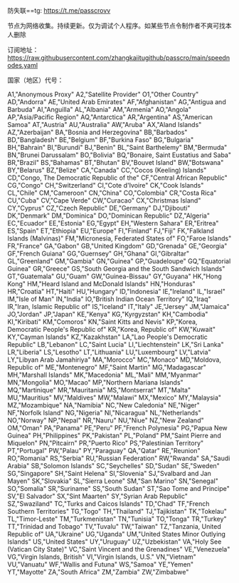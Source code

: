 
防失联==tg: https://t.me/passcrovv

节点为网络收集。持续更新。仅为调试个人程序。如某些节点令制作者不爽可找本人删除


订阅地址：https://raw.githubusercontent.com/zhangkaiitugithub/passcro/main/speednodes.yaml


国家（地区）代号：


A1,<span>"Anonymous Proxy"</span>
A2,<span>"Satellite Provider"</span>
O1,<span>"Other Country"</span>
AD,<span>"Andorra"</span>
AE,<span>"United Arab Emirates"</span>
AF,<span>"Afghanistan"</span>
AG,<span>"Antigua and Barbuda"</span>
AI,<span>"Anguilla"</span>
AL,<span>"Albania"</span>
AM,<span>"Armenia"</span>
AO,<span>"Angola"</span>
AP,<span>"Asia/Pacific Region"</span>
AQ,<span>"Antarctica"</span>
AR,<span>"Argentina"</span>
AS,<span>"American Samoa"</span>
AT,<span>"Austria"</span>
AU,<span>"Australia"</span>
AW,<span>"Aruba"</span>
AX,<span>"Aland Islands"</span>
AZ,<span>"Azerbaijan"</span>
BA,<span>"Bosnia and Herzegovina"</span>
BB,<span>"Barbados"</span>
BD,<span>"Bangladesh"</span>
BE,<span>"Belgium"</span>
BF,<span>"Burkina Faso"</span>
BG,<span>"Bulgaria"</span>
BH,<span>"Bahrain"</span>
BI,<span>"Burundi"</span>
BJ,<span>"Benin"</span>
BL,<span>"Saint Barthelemy"</span>
BM,<span>"Bermuda"</span>
BN,<span>"Brunei Darussalam"</span>
BO,<span>"Bolivia"</span>
BQ,<span>"Bonaire, Saint Eustatius and Saba"</span>
BR,<span>"Brazil"</span>
BS,<span>"Bahamas"</span>
BT,<span>"Bhutan"</span>
BV,<span>"Bouvet Island"</span>
BW,<span>"Botswana"</span>
BY,<span>"Belarus"</span>
BZ,<span>"Belize"</span>
CA,<span>"Canada"</span>
CC,<span>"Cocos (Keeling) Islands"</span>
CD,<span>"Congo, The Democratic Republic of the"</span>
CF,<span>"Central African Republic"</span>
CG,<span>"Congo"</span>
CH,<span>"Switzerland"</span>
CI,<span>"Cote d'Ivoire"</span>
CK,<span>"Cook Islands"</span>
CL,<span>"Chile"</span>
CM,<span>"Cameroon"</span>
CN,<span>"China"</span>
CO,<span>"Colombia"</span>
CR,<span>"Costa Rica"</span>
CU,<span>"Cuba"</span>
CV,<span>"Cape Verde"</span>
CW,<span>"Curacao"</span>
CX,<span>"Christmas Island"</span>
CY,<span>"Cyprus"</span>
CZ,<span>"Czech Republic"</span>
DE,<span>"Germany"</span>
DJ,<span>"Djibouti"</span>
DK,<span>"Denmark"</span>
DM,<span>"Dominica"</span>
DO,<span>"Dominican Republic"</span>
DZ,<span>"Algeria"</span>
EC,<span>"Ecuador"</span>
EE,<span>"Estonia"</span>
EG,<span>"Egypt"</span>
EH,<span>"Western Sahara"</span>
ER,<span>"Eritrea"</span>
ES,<span>"Spain"</span>
ET,<span>"Ethiopia"</span>
EU,<span>"Europe"</span>
FI,<span>"Finland"</span>
FJ,<span>"Fiji"</span>
FK,<span>"Falkland Islands (Malvinas)"</span>
FM,<span>"Micronesia, Federated States of"</span>
FO,<span>"Faroe Islands"</span>
FR,<span>"France"</span>
GA,<span>"Gabon"</span>
GB,<span>"United Kingdom"</span>
GD,<span>"Grenada"</span>
GE,<span>"Georgia"</span>
GF,<span>"French Guiana"</span>
GG,<span>"Guernsey"</span>
GH,<span>"Ghana"</span>
GI,<span>"Gibraltar"</span>
GL,<span>"Greenland"</span>
GM,<span>"Gambia"</span>
GN,<span>"Guinea"</span>
GP,<span>"Guadeloupe"</span>
GQ,<span>"Equatorial Guinea"</span>
GR,<span>"Greece"</span>
GS,<span>"South Georgia and the South Sandwich Islands"</span>
GT,<span>"Guatemala"</span>
GU,<span>"Guam"</span>
GW,<span>"Guinea-Bissau"</span>
GY,<span>"Guyana"</span>
HK,<span>"Hong Kong"</span>
HM,<span>"Heard Island and McDonald Islands"</span>
HN,<span>"Honduras"</span>
HR,<span>"Croatia"</span>
HT,<span>"Haiti"</span>
HU,<span>"Hungary"</span>
ID,<span>"Indonesia"</span>
IE,<span>"Ireland"</span>
IL,<span>"Israel"</span>
IM,<span>"Isle of Man"</span>
IN,<span>"India"</span>
IO,<span>"British Indian Ocean Territory"</span>
IQ,<span>"Iraq"</span>
IR,<span>"Iran, Islamic Republic of"</span>
IS,<span>"Iceland"</span>
IT,<span>"Italy"</span>
JE,<span>"Jersey"</span>
JM,<span>"Jamaica"</span>
JO,<span>"Jordan"</span>
JP,<span>"Japan"</span>
KE,<span>"Kenya"</span>
KG,<span>"Kyrgyzstan"</span>
KH,<span>"Cambodia"</span>
KI,<span>"Kiribati"</span>
KM,<span>"Comoros"</span>
KN,<span>"Saint Kitts and Nevis"</span>
KP,<span>"Korea, Democratic People's Republic of"</span>
KR,<span>"Korea, Republic of"</span>
KW,<span>"Kuwait"</span>
KY,<span>"Cayman Islands"</span>
KZ,<span>"Kazakhstan"</span>
LA,<span>"Lao People's Democratic Republic"</span>
LB,<span>"Lebanon"</span>
LC,<span>"Saint Lucia"</span>
LI,<span>"Liechtenstein"</span>
LK,<span>"Sri Lanka"</span>
LR,<span>"Liberia"</span>
LS,<span>"Lesotho"</span>
LT,<span>"Lithuania"</span>
LU,<span>"Luxembourg"</span>
LV,<span>"Latvia"</span>
LY,<span>"Libyan Arab Jamahiriya"</span>
MA,<span>"Morocco"</span>
MC,<span>"Monaco"</span>
MD,<span>"Moldova, Republic of"</span>
ME,<span>"Montenegro"</span>
MF,<span>"Saint Martin"</span>
MG,<span>"Madagascar"</span>
MH,<span>"Marshall Islands"</span>
MK,<span>"Macedonia"</span>
ML,<span>"Mali"</span>
MM,<span>"Myanmar"</span>
MN,<span>"Mongolia"</span>
MO,<span>"Macao"</span>
MP,<span>"Northern Mariana Islands"</span>
MQ,<span>"Martinique"</span>
MR,<span>"Mauritania"</span>
MS,<span>"Montserrat"</span>
MT,<span>"Malta"</span>
MU,<span>"Mauritius"</span>
MV,<span>"Maldives"</span>
MW,<span>"Malawi"</span>
MX,<span>"Mexico"</span>
MY,<span>"Malaysia"</span>
MZ,<span>"Mozambique"</span>
NA,<span>"Namibia"</span>
NC,<span>"New Caledonia"</span>
NE,<span>"Niger"</span>
NF,<span>"Norfolk Island"</span>
NG,<span>"Nigeria"</span>
NI,<span>"Nicaragua"</span>
NL,<span>"Netherlands"</span>
NO,<span>"Norway"</span>
NP,<span>"Nepal"</span>
NR,<span>"Nauru"</span>
NU,<span>"Niue"</span>
NZ,<span>"New Zealand"</span>
OM,<span>"Oman"</span>
PA,<span>"Panama"</span>
PE,<span>"Peru"</span>
PF,<span>"French Polynesia"</span>
PG,<span>"Papua New Guinea"</span>
PH,<span>"Philippines"</span>
PK,<span>"Pakistan"</span>
PL,<span>"Poland"</span>
PM,<span>"Saint Pierre and Miquelon"</span>
PN,<span>"Pitcairn"</span>
PR,<span>"Puerto Rico"</span>
PS,<span>"Palestinian Territory"</span>
PT,<span>"Portugal"</span>
PW,<span>"Palau"</span>
PY,<span>"Paraguay"</span>
QA,<span>"Qatar"</span>
RE,<span>"Reunion"</span>
RO,<span>"Romania"</span>
RS,<span>"Serbia"</span>
RU,<span>"Russian Federation"</span>
RW,<span>"Rwanda"</span>
SA,<span>"Saudi Arabia"</span>
SB,<span>"Solomon Islands"</span>
SC,<span>"Seychelles"</span>
SD,<span>"Sudan"</span>
SE,<span>"Sweden"</span>
SG,<span>"Singapore"</span>
SH,<span>"Saint Helena"</span>
SI,<span>"Slovenia"</span>
SJ,<span>"Svalbard and Jan Mayen"</span>
SK,<span>"Slovakia"</span>
SL,<span>"Sierra Leone"</span>
SM,<span>"San Marino"</span>
SN,<span>"Senegal"</span>
SO,<span>"Somalia"</span>
SR,<span>"Suriname"</span>
SS,<span>"South Sudan"</span>
ST,<span>"Sao Tome and Principe"</span>
SV,<span>"El Salvador"</span>
SX,<span>"Sint Maarten"</span>
SY,<span>"Syrian Arab Republic"</span>
SZ,<span>"Swaziland"</span>
TC,<span>"Turks and Caicos Islands"</span>
TD,<span>"Chad"</span>
TF,<span>"French Southern Territories"</span>
TG,<span>"Togo"</span>
TH,<span>"Thailand"</span>
TJ,<span>"Tajikistan"</span>
TK,<span>"Tokelau"</span>
TL,<span>"Timor-Leste"</span>
TM,<span>"Turkmenistan"</span>
TN,<span>"Tunisia"</span>
TO,<span>"Tonga"</span>
TR,<span>"Turkey"</span>
TT,<span>"Trinidad and Tobago"</span>
TV,<span>"Tuvalu"</span>
TW,<span>"Taiwan"</span>
TZ,<span>"Tanzania, United Republic of"</span>
UA,<span>"Ukraine"</span>
UG,<span>"Uganda"</span>
UM,<span>"United States Minor Outlying Islands"</span>
US,<span>"United States"</span>
UY,<span>"Uruguay"</span>
UZ,<span>"Uzbekistan"</span>
VA,<span>"Holy See (Vatican City State)"</span>
VC,<span>"Saint Vincent and the Grenadines"</span>
VE,<span>"Venezuela"</span>
VG,<span>"Virgin Islands, British"</span>
VI,<span>"Virgin Islands, U.S."</span>
VN,<span>"Vietnam"</span>
VU,<span>"Vanuatu"</span>
WF,<span>"Wallis and Futuna"</span>
WS,<span>"Samoa"</span>
YE,<span>"Yemen"</span>
YT,<span>"Mayotte"</span>
ZA,<span>"South Africa"</span>
ZM,<span>"Zambia"</span>
ZW,<span>"Zimbabwe"</span></code>

